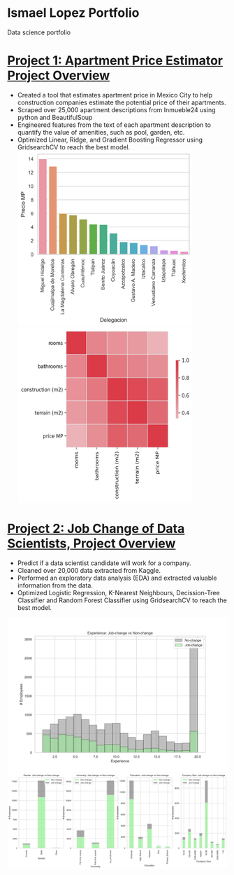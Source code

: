 # Ismael Lopez Portfolio
Data science portfolio
# [**Project 1:** Apartment Price Estimator Project Overview](https://github.com/ismael-lopezb/ds_realestate_proj)
* Created a tool that estimates apartment price in Mexico City to help construction companies estimate the potential price of their apartments.
* Scraped over 25,000 apartment descriptions from Inmueble24 using python and BeautifulSoup
* Engineered features from the text of each apartment description to quantify the value of amenities, such as pool, garden, etc.
* Optimized Linear, Ridge, and Gradient Boosting Regressor using GridsearchCV to reach the best model.
<img src="./images/pricepd.png" width="400" height="400"/> <img src="./images/heatmap.jpg" width="400" height="400"/>
# [**Project 2:** Job Change of Data Scientists, Project Overview](https://github.com/ismael-lopezb/employee_class_project)
* Predict if a data scientist candidate will work for a company.
* Cleaned over 20,000 data extracted from Kaggle.
* Performed an exploratory data analysis (EDA) and extracted valuable information from the data.
* Optimized Logistic Regression, K-Nearest Neighbours, Decission-Tree Classifier and Random Forest Classifier using GridsearchCV to reach the best model.
<img src="./images/experience.png"/> 
<img src="./images/categories.png"/>
